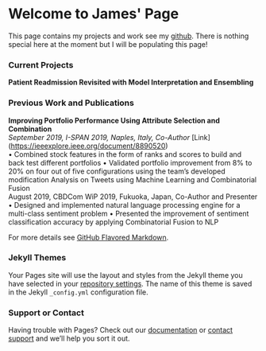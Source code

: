 # Welcome to James' Page
This page contains my projects and work see my [github](https://github.com/jho9). There is nothing special here at the moment but I will be populating this page!

### Current Projects
**Patient Readmission Revisited with Model Interpretation and Ensembling**


### Previous Work and Publications
**Improving Portfolio Performance Using Attribute Selection and Combination**	
*September 2019, I-SPAN 2019, Naples, Italy, Co-Author* [Link] (https://ieeexplore.ieee.org/document/8890520) <br>
•	Combined stock features in the form of ranks and scores to build and back test different portfolios
•	Validated portfolio improvement from 8% to 20% on four out of five configurations using the team’s developed modification 
Analysis on Tweets using Machine Learning and Combinatorial Fusion	
August 2019, CBDCom WiP 2019, Fukuoka, Japan, Co-Author and Presenter
•	Designed and implemented natural language processing engine for a multi-class sentiment problem 
•	Presented the improvement of sentiment classification accuracy by applying Combinatorial Fusion to NLP

For more details see [GitHub Flavored Markdown](https://guides.github.com/features/mastering-markdown/).

### Jekyll Themes

Your Pages site will use the layout and styles from the Jekyll theme you have selected in your [repository settings](https://github.com/jho9/jho9.github.io/settings). The name of this theme is saved in the Jekyll `_config.yml` configuration file.

### Support or Contact

Having trouble with Pages? Check out our [documentation](https://help.github.com/categories/github-pages-basics/) or [contact support](https://github.com/contact) and we’ll help you sort it out.
